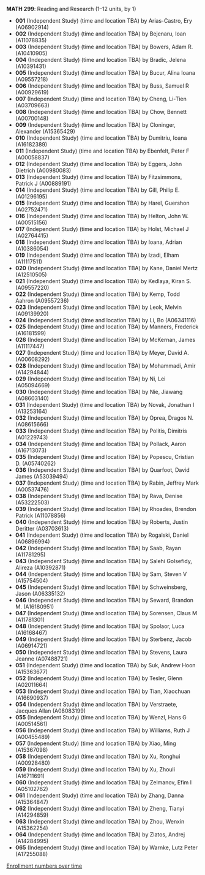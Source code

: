**MATH 299**: Reading and Research (1–12 units, by 1)

- **001** (Independent Study) (time and location TBA) by Arias-Castro, Ery (A06902914)
- **002** (Independent Study) (time and location TBA) by Bejenaru, Ioan (A11078835)
- **003** (Independent Study) (time and location TBA) by Bowers, Adam R. (A10410905)
- **004** (Independent Study) (time and location TBA) by Bradic, Jelena (A10391431)
- **005** (Independent Study) (time and location TBA) by Bucur, Alina Ioana (A09557218)
- **006** (Independent Study) (time and location TBA) by Buss, Samuel R (A00929619)
- **007** (Independent Study) (time and location TBA) by Cheng, Li-Tien (A03709663)
- **008** (Independent Study) (time and location TBA) by Chow, Bennett (A00700148)
- **009** (Independent Study) (time and location TBA) by Cloninger, Alexander (A15365429)
- **010** (Independent Study) (time and location TBA) by Dumitriu, Ioana (A16182389)
- **011** (Independent Study) (time and location TBA) by Ebenfelt, Peter F (A00058837)
- **012** (Independent Study) (time and location TBA) by Eggers, John Dietrich (A00980083)
- **013** (Independent Study) (time and location TBA) by Fitzsimmons, Patrick J (A00889191)
- **014** (Independent Study) (time and location TBA) by Gill, Philip E. (A01296195)
- **015** (Independent Study) (time and location TBA) by Harel, Guershon (A02752471)
- **016** (Independent Study) (time and location TBA) by Helton, John W. (A00515156)
- **017** (Independent Study) (time and location TBA) by Holst, Michael J (A02764415)
- **018** (Independent Study) (time and location TBA) by Ioana, Adrian (A10386054)
- **019** (Independent Study) (time and location TBA) by Izadi, Elham (A11117511)
- **020** (Independent Study) (time and location TBA) by Kane, Daniel Mertz (A12510505)
- **021** (Independent Study) (time and location TBA) by Kedlaya, Kiran S. (A09557220)
- **022** (Independent Study) (time and location TBA) by Kemp, Todd Aahron (A09557236)
- **023** (Independent Study) (time and location TBA) by Leok, Melvin (A09139920)
- **024** (Independent Study) (time and location TBA) by Li, Bo (A06341116)
- **025** (Independent Study) (time and location TBA) by Manners, Frederick (A16181599)
- **026** (Independent Study) (time and location TBA) by McKernan, James (A11117447)
- **027** (Independent Study) (time and location TBA) by Meyer, David A. (A00608292)
- **028** (Independent Study) (time and location TBA) by Mohammadi, Amir (A14294844)
- **029** (Independent Study) (time and location TBA) by Ni, Lei (A05094669)
- **030** (Independent Study) (time and location TBA) by Nie, Jiawang (A08603140)
- **031** (Independent Study) (time and location TBA) by Novak, Jonathan I (A13253164)
- **032** (Independent Study) (time and location TBA) by Oprea, Dragos N. (A08615666)
- **033** (Independent Study) (time and location TBA) by Politis, Dimitris (A01229743)
- **034** (Independent Study) (time and location TBA) by Pollack, Aaron (A16713073)
- **035** (Independent Study) (time and location TBA) by Popescu, Cristian D. (A05740262)
- **036** (Independent Study) (time and location TBA) by Quarfoot, David James (A53039494)
- **037** (Independent Study) (time and location TBA) by Rabin, Jeffrey Mark (A00537476)
- **038** (Independent Study) (time and location TBA) by Rava, Denise (A53222503)
- **039** (Independent Study) (time and location TBA) by Rhoades, Brendon Patrick (A11078856)
- **040** (Independent Study) (time and location TBA) by Roberts, Justin Deritter (A03703613)
- **041** (Independent Study) (time and location TBA) by Rogalski, Daniel (A06896994)
- **042** (Independent Study) (time and location TBA) by Saab, Rayan (A11781295)
- **043** (Independent Study) (time and location TBA) by Salehi Golsefidy, Alireza (A10392871)
- **044** (Independent Study) (time and location TBA) by Sam, Steven V (A15754504)
- **045** (Independent Study) (time and location TBA) by Schweinsberg, Jason (A06335132)
- **046** (Independent Study) (time and location TBA) by Seward, Brandon M. (A16180951)
- **047** (Independent Study) (time and location TBA) by Sorensen, Claus M (A11781301)
- **048** (Independent Study) (time and location TBA) by Spolaor, Luca (A16168467)
- **049** (Independent Study) (time and location TBA) by Sterbenz, Jacob (A06914721)
- **050** (Independent Study) (time and location TBA) by Stevens, Laura Jeanne (A07488721)
- **051** (Independent Study) (time and location TBA) by Suk, Andrew Hoon (A15363677)
- **052** (Independent Study) (time and location TBA) by Tesler, Glenn (A02011664)
- **053** (Independent Study) (time and location TBA) by Tian, Xiaochuan (A16690937)
- **054** (Independent Study) (time and location TBA) by Verstraete, Jacques Allan (A08083199)
- **055** (Independent Study) (time and location TBA) by Wenzl, Hans G (A00514561)
- **056** (Independent Study) (time and location TBA) by Williams, Ruth J (A00455489)
- **057** (Independent Study) (time and location TBA) by Xiao, Ming (A15367098)
- **058** (Independent Study) (time and location TBA) by Xu, Ronghui (A00928480)
- **059** (Independent Study) (time and location TBA) by Xu, Zhouli (A16711691)
- **060** (Independent Study) (time and location TBA) by Zelmanov, Efim I (A05102762)
- **061** (Independent Study) (time and location TBA) by Zhang, Danna (A15364847)
- **062** (Independent Study) (time and location TBA) by Zheng, Tianyi (A14294859)
- **063** (Independent Study) (time and location TBA) by Zhou, Wenxin (A15362254)
- **064** (Independent Study) (time and location TBA) by Zlatos, Andrej (A14284995)
- **065** (Independent Study) (time and location TBA) by Warnke, Lutz Peter (A17255088)

[Enrollment numbers over time](./MATH299.tsv)
